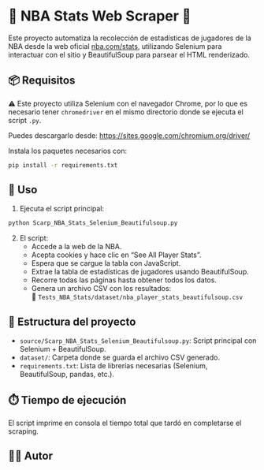 # 🏀 NBA Stats Web Scraper 🏀 

Este proyecto automatiza la recolección de estadísticas de jugadores de la NBA desde la web oficial [nba.com/stats](https://www.nba.com/stats), utilizando Selenium para interactuar con el sitio y BeautifulSoup para parsear el HTML renderizado.

## 📦 Requisitos

⚠️ Este proyecto utiliza Selenium con el navegador Chrome, por lo que es necesario tener `chromedriver` en el mismo directorio donde se ejecuta el script `.py`.

Puedes descargarlo desde: https://sites.google.com/chromium.org/driver/

Instala los paquetes necesarios con:

```bash
pip install -r requirements.txt
```

## 🏀 Uso

1. Ejecuta el script principal:

```bash
python Scarp_NBA_Stats_Selenium_Beautifulsoup.py
```

2. El script:
   - Accede a la web de la NBA.
   - Acepta cookies y hace clic en “See All Player Stats”.
   - Espera que se cargue la tabla con JavaScript.
   - Extrae la tabla de estadísticas de jugadores usando BeautifulSoup.
   - Recorre todas las páginas hasta obtener todos los datos.
   - Genera un archivo CSV con los resultados:  
     📁 `Tests_NBA_Stats/dataset/nba_player_stats_beautifulsoup.csv`

## 📁 Estructura del proyecto

- `source/Scarp_NBA_Stats_Selenium_Beautifulsoup.py`: Script principal con Selenium + BeautifulSoup.
- `dataset/`: Carpeta donde se guarda el archivo CSV generado.
- `requirements.txt`: Lista de librerías necesarias (Selenium, BeautifulSoup, pandas, etc.).

## ⏱️ Tiempo de ejecución

El script imprime en consola el tiempo total que tardó en completarse el scraping.

## 🧑‍💻 Autor

